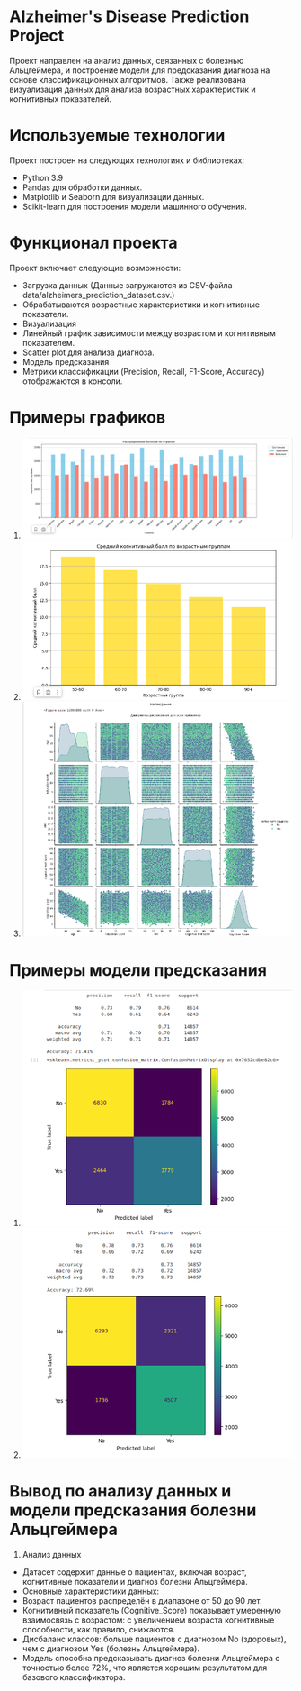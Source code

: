 # Alzheimer's Disease Prediction Project

Проект направлен на анализ данных, связанных с болезнью Альцгеймера, и построение модели для предсказания диагноза на основе классификационных алгоритмов. Также реализована визуализация данных для анализа возрастных характеристик и когнитивных показателей.

# Используемые технологии
Проект построен на следующих технологиях и библиотеках:

- Python 3.9
- Pandas для обработки данных.
- Matplotlib и Seaborn для визуализации данных.
- Scikit-learn для построения модели машинного обучения.

# Функционал проекта
Проект включает следующие возможности:

- Загрузка данных (Данные загружаются из CSV-файла data/alzheimers_prediction_dataset.csv.)
- Обрабатываются возрастные характеристики и когнитивные показатели.
- Визуализация
- Линейный график зависимости между возрастом и когнитивным показателем.
- Scatter plot для анализа диагноза.
- Модель предсказания
- Метрики классификации (Precision, Recall, F1-Score, Accuracy) отображаются в консоли.

# Примеры графиков
1. ![График зависимости показателя болезни по странам](public/diagnos_by_country.png)
2. ![Средний когнитивный бал по возрастным группам](public/cognitive_score_by_age.png)
3. ![Диаграмма рассеивания для всех признаков](public/plot_scatter.png)

# Примеры модели предсказания
1. ![LogisticRegression](public/logistic_regression.png)
2. ![RandomForestClassifier](public/random_forest.png)

# Вывод по анализу данных и модели предсказания болезни Альцгеймера
1. Анализ данных
- Датасет содержит данные о пациентах, включая возраст, когнитивные показатели и диагноз болезни Альцгеймера.
- Основные характеристики данных:
- Возраст пациентов распределён в диапазоне от 50 до 90 лет.
- Когнитивный показатель (Cognitive_Score) показывает умеренную взаимосвязь с возрастом: с увеличением возраста когнитивные способности, как правило, снижаются.
- Дисбаланс классов: больше пациентов с диагнозом No (здоровых), чем с диагнозом Yes (болезнь Альцгеймера).
- Модель способна предсказывать диагноз болезни Альцгеймера с точностью более 72%, что является хорошим результатом для базового классификатора.